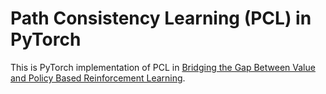 # Path Consistency Learning (PCL) in PyTorch
This is PyTorch implementation of PCL in [Bridging the Gap Between Value and Policy Based Reinforcement Learning](https://arxiv.org/pdf/1702.08892.pdf).
